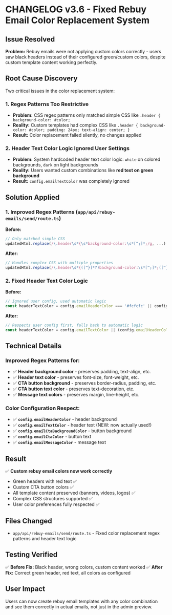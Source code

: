# CHANGELOG v3.6 - Fixed Rebuy Email Color Replacement System

## Issue Resolved
**Problem:** Rebuy emails were not applying custom colors correctly - users saw black headers instead of their configured green/custom colors, despite custom template content working perfectly.

## Root Cause Discovery
Two critical issues in the color replacement system:

### 1. **Regex Patterns Too Restrictive**
- **Problem:** CSS regex patterns only matched simple CSS like `.header { background-color: #color;`
- **Reality:** Custom templates had complex CSS like `.header { background-color: #color; padding: 24px; text-align: center; }`
- **Result:** Color replacement failed silently, no changes applied

### 2. **Header Text Color Logic Ignored User Settings**
- **Problem:** System hardcoded header text color logic: `white` on colored backgrounds, `dark` on light backgrounds
- **Reality:** Users wanted custom combinations like **red text on green background**
- **Result:** `config.emailTextColor` was completely ignored

## Solution Applied

### 1. **Improved Regex Patterns** (`app/api/rebuy-emails/send/route.ts`)
**Before:**
```typescript
// Only matched simple CSS
updatedHtml.replace(/\.header\s*{\s*background-color:\s*[^;]*;/g, ...)
```

**After:**
```typescript
// Handles complex CSS with multiple properties
updatedHtml.replace(/\.header\s*{([^}]*?)background-color:\s*[^;]*;([^}]*?)}/g, `.header {$1background-color: ${config.emailHeaderColor};$2}`)
```

### 2. **Fixed Header Text Color Logic**
**Before:**
```typescript
// Ignored user config, used automatic logic
const headerTextColor = config.emailHeaderColor === '#fcfcfc' || config.emailHeaderColor === '#ffffff' ? '#374151' : 'white'
```

**After:**
```typescript
// Respects user config first, falls back to automatic logic
const headerTextColor = config.emailTextColor || (config.emailHeaderColor === '#fcfcfc' || config.emailHeaderColor === '#ffffff' ? '#374151' : 'white')
```

## Technical Details

### Improved Regex Patterns for:
- ✅ **Header background color** - preserves padding, text-align, etc.
- ✅ **Header text color** - preserves font-size, font-weight, etc.  
- ✅ **CTA button background** - preserves border-radius, padding, etc.
- ✅ **CTA button text color** - preserves text-decoration, etc.
- ✅ **Message text colors** - preserves margin, line-height, etc.

### Color Configuration Respect:
- ✅ **`config.emailHeaderColor`** - header background
- ✅ **`config.emailTextColor`** - header text (NEW: now actually used!)
- ✅ **`config.emailCtaBackgroundColor`** - button background  
- ✅ **`config.emailCtaColor`** - button text
- ✅ **`config.emailMessageColor`** - message text

## Result
✅ **Custom rebuy email colors now work correctly**
- Green headers with red text ✅
- Custom CTA button colors ✅  
- All template content preserved (banners, videos, logos) ✅
- Complex CSS structures supported ✅
- User color preferences fully respected ✅

## Files Changed
- `app/api/rebuy-emails/send/route.ts` - Fixed color replacement regex patterns and header text logic

## Testing Verified
✅ **Before Fix:** Black header, wrong colors, custom content worked
✅ **After Fix:** Correct green header, red text, all colors as configured

## User Impact
Users can now create rebuy email templates with any color combination and see them correctly in actual emails, not just in the admin preview. 